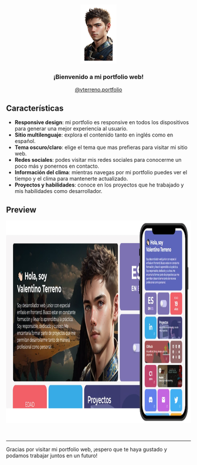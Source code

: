 <p align="center">
  <a href="[your_website_url](https://portf-vterreno.web.app/)">
    <img src="/src/assets/pic.webp" alt="Logo" width="100" height="160">
  </a>

  <h3 align="center">¡Bienvenido a mi portfolio web!</h3>

  <p align="center">
    <a href="https://portf-vterreno.web.app/">@vterreno.portfolio</a>
  </p>
</p>

## Características

- **Responsive design**: mi portfolio es responsive en todos los dispositivos para generar una mejor experiencia al usuario.
- **Sitio multilenguaje**: explora el contenido tanto en inglés como en español.
- **Tema oscuro/claro**: elige el tema que mas prefieras para visitar mi sitio web.
- **Redes sociales**: podes visitar mis redes sociales para conocerme un poco más y ponernos en contacto.
- **Información del clima**: mientras navegas por mi portfolio puedes ver el tiempo y el clima para mantenerte actualizado.
- **Proyectos y habilidades**: conoce en los proyectos que he trabajado y mis habilidades como desarrollador.

## Preview
<p align="center">
  <img src="/src/assets/port-preview.webp" alt="preview" height="550" width="100%">
</p>

<br>

<hr>
Gracias por visitar mi portfolio web, ¡espero que te haya gustado y podamos trabajar juntos en un futuro!
